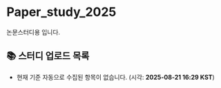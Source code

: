 # Paper_study_2025
논문스터디용 입니다.

<!--AUTO-SECTION:BEGIN-->
## 📚 스터디 업로드 목록

- 현재 기준 자동으로 수집된 항목이 없습니다. (시각: **2025-08-21 16:29 KST**)

<!--AUTO-SECTION:END-->
